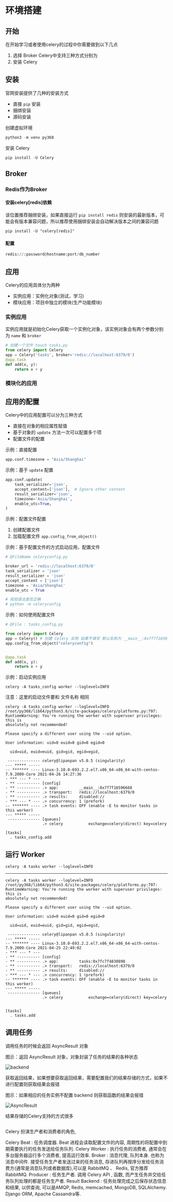 # 环境搭建

## 开始

在开始学习或者使用celery的过程中你需要做到以下几点

1. 选择 Broker Celery中支持三种方式分别为
2. 安装 Celery

## 安装 

官网安装提供了几种的安装方式

+ 直接 `pip` 安装
+ 捆绑安装
+ 源码安装

创建虚拟环境

```python
python3 -m venv py368
```


安装 Celery

```python
pip install -U Celery
```

## Broker

### Redis作为Broker

#### 安装celery[redis]依赖
该位置推荐捆绑安装，如果直接运行 `pip install redis` 则安装的最新版本，可能会有版本兼容问题，所以推荐使用捆绑安装会自动解决版本之间的兼容问题
```
pip install -U "celery[redis]"
```
#### 配置

```python
redis://:password@hostname:port/db_number
```

## 应用
Celery的应用具体分为两种

+ 实例应用：实例化对象(测试，学习)
+ 模块应用：项目中独立的模块(生产功能模块)

### 实例应用

实例应用就是初始化Celery获取一个实例化对象，该实例对象会有两个参数分别为 `name` 和 `broker`
```py
# 创建一个文件 touch tasks.py
from celery import Celery
app = Celery('tasks', broker='redis://localhost:6379/0')
@app.task
def add(x, y):
    return x + y
```

### 模块化的应用




## 应用的配置

Celery中的应用配置可以分为三种方式

+ 直接在对象的相应属性赋值
+ 基于对象的 `update` 方法一次可以配置多个项
+ 配置文件的配置

示例：直接配置
```python
app.conf.timezone = "Asia/Shanghai"
```

示例：基于 `update` 配置

```python
app.conf.update(
    task_serializer='json',
    accept_content=['json'],  # Ignore other content
    result_serializer='json',
    timezone='Asia/Shanghai',
    enable_utc=True,
)
```

示例：配置文件配置

1. 创建配置文件
2. 加载配置文件 `app.config_from_object()`


示例：基于配置文件的方式启动应用，配置文件
```python
# @FileName celeryconfig.py

broker_url = 'redis://localhost:6379/0'
task_serializer = 'json'
result_serializer = 'json'
accept_content = ['json']
timezone = 'Asia/Shanghai'
enable_utc = True

# 校验语法是否正确 
# python -m celeryconfig
```
示例：如何使用配置文件
```python
# @File : tasks_config.py

from celery import Celery
app = Celery() # 创建 Celery 实例 如果不填写 默认名称为 __main__:0x7f7f16596668
app.config_from_object("celeryconfig")


@app.task
def add(x, y):
    return x + y

```

示例：启动实例应用

```
celery -A tasks_config worker --loglevel=INFO
```
注意：这里的启动文件要和 文件名称 相同
```
celery -A tasks_config worker --loglevel=INFO
/root/py368/lib64/python3.6/site-packages/celery/platforms.py:797: RuntimeWarning: You're running the worker with superuser privileges: this is
absolutely not recommended!

Please specify a different user using the --uid option.

User information: uid=0 euid=0 gid=0 egid=0

  uid=uid, euid=euid, gid=gid, egid=egid,

 -------------- celery@lipanpan v5.0.5 (singularity)
--- ***** -----
-- ******* ---- Linux-3.10.0-693.2.2.el7.x86_64-x86_64-with-centos-7.9.2009-Core 2021-04-26 14:27:36
- *** --- * ---
- ** ---------- [config]
- ** ---------- .> app:         __main__:0x7f7f16596668
- ** ---------- .> transport:   redis://localhost:6379/0
- ** ---------- .> results:     disabled://
- *** --- * --- .> concurrency: 1 (prefork)
-- ******* ---- .> task events: OFF (enable -E to monitor tasks in this worker)
--- ***** -----
 -------------- [queues]
                .> celery           exchange=celery(direct) key=celery

[tasks]
  . tasks_config.add

```



## 运行 Worker
```
celery -A tasks worker --loglevel=INFO

```
---
```
celery -A tasks worker --loglevel=INFO
/root/py368/lib64/python3.6/site-packages/celery/platforms.py:797: RuntimeWarning: You're running the worker with superuser privileges: this is
absolutely not recommended!

Please specify a different user using the --uid option.

User information: uid=0 euid=0 gid=0 egid=0

  uid=uid, euid=euid, gid=gid, egid=egid,

 -------------- celery@lipanpan v5.0.5 (singularity)
--- ***** -----
-- ******* ---- Linux-3.10.0-693.2.2.el7.x86_64-x86_64-with-centos-7.9.2009-Core 2021-04-25 22:49:02
- *** --- * ---
- ** ---------- [config]
- ** ---------- .> app:         tasks:0x7fc7f4830898
- ** ---------- .> transport:   redis://localhost:6379/0
- ** ---------- .> results:     disabled://
- *** --- * --- .> concurrency: 1 (prefork)
-- ******* ---- .> task events: OFF (enable -E to monitor tasks in this worker)
--- ***** -----
 -------------- [queues]
                .> celery           exchange=celery(direct) key=celery


[tasks]
  . tasks.add

```

## 调用任务

调用任务的时候会返回 AsyncResult 对象

图示：返回 AsyncResult 对象，对象封装了任务的结果的各种状态

![backend](http://39.105.100.168:8888/images/celery_install_task_delay.png)

获取返回结果，如果想要获取返回结果，需要配置我们的结果存储的方式，如果不进行配置则获取结果会报错

图示：如果相应的任务实例不配置 backend 则获取函数的结果会报错


![AsyncResult](http://39.105.100.168:8888/images/celery_install_asyncResult.png)



结果存储的Celery支持的方式很多







```python


```


















Celery 扮演生产者和消费者的角色,

Celery Beat : 任务调度器. Beat 进程会读取配置文件的内容, 周期性的将配置中到期需要执行的任务发送给任务队列.
Celery Worker : 执行任务的消费者, 通常会在多台服务器运行多个消费者, 提高运行效率.
Broker : 消息代理, 队列本身. 也称为消息中间件. 接受任务生产者发送过来的任务消息, 存进队列再按序分发给任务消费方(通常是消息队列或者数据库),可以是 RabbitMQ 、 Redis, 官方推荐 RabbitMQ.
Producer : 任务生产者. 调用 Celery API , 函数, 而产生任务并交给任务队列处理的都是任务生产者.
Result Backend : 任务处理完成之后保存状态信息和结果, 以供查询, 可以是AMQP, Redis, memcached, MongoDB, SQLAlchemy. Django ORM, Apache Cassandra等.






